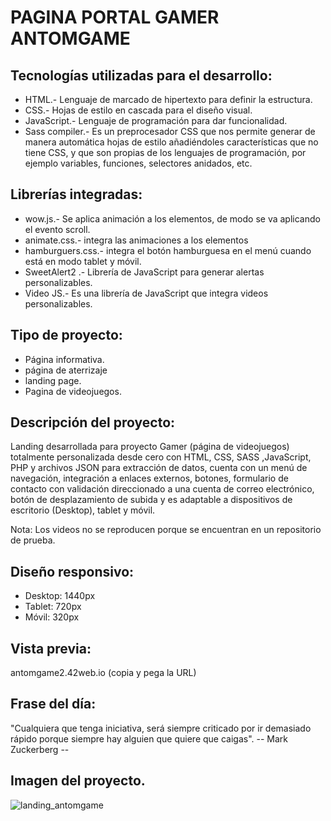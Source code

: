 # PAGINA PORTAL GAMER ANTOMGAME 

## Tecnologías utilizadas para el desarrollo:
- HTML.- Lenguaje de marcado de hipertexto para definir la estructura.
- CSS.- Hojas de estilo en cascada para el diseño visual.
- JavaScript.- Lenguaje de programación para dar funcionalidad. 
- Sass compiler.- Es un preprocesador CSS que nos permite generar de manera automática hojas de estilo añadiéndoles características que no tiene CSS, y que son propias de los lenguajes de programación, por ejemplo variables, funciones, selectores anidados, etc.

## Librerías integradas: 
- wow.js.- Se aplica animación a los elementos, de modo se va aplicando el evento scroll.
- animate.css.- integra las animaciones a los elementos
- hamburguers.css.- integra el botón hamburguesa en el menú cuando está en modo tablet y móvil.
- SweetAlert2 .- Librería de JavaScript para generar alertas personalizables.
- Video JS.- Es una librería de JavaScript que integra videos personalizables.

## Tipo de proyecto:
- Página informativa.
- página de aterrizaje
- landing page.
- Pagina de videojuegos.

## Descripción del proyecto:
Landing desarrollada para proyecto Gamer (página de videojuegos) totalmente personalizada desde cero con HTML, CSS, SASS ,JavaScript, PHP y archivos JSON para extracción de datos, cuenta con un menú de navegación, integración a enlaces externos, botones, formulario de contacto con validación direccionado a una cuenta de correo electrónico, botón de desplazamiento de subida y es adaptable a dispositivos de escritorio (Desktop), tablet y móvil.   

Nota: Los videos no se reproducen porque se encuentran en un repositorio de prueba.

## Diseño responsivo:
- Desktop: 1440px
- Tablet: 720px
- Móvil: 320px

## Vista previa:
antomgame2.42web.io (copia y pega la URL)

## Frase del día:
"Cualquiera que tenga iniciativa, será siempre criticado por ir demasiado rápido porque siempre hay alguien que quiere que caigas".
-- Mark Zuckerberg --

## Imagen del proyecto.
![landing_antomgame](https://user-images.githubusercontent.com/70084380/194435347-c6ace947-6070-4855-9d08-fc6191366128.jpg)





